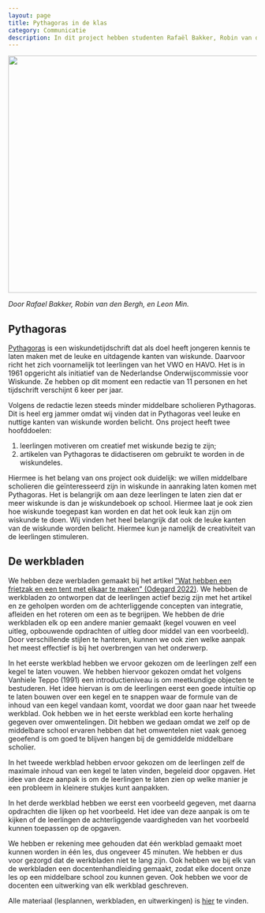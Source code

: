 ```yaml
---
layout: page
title: Pythagoras in de klas
category: Communicatie
description: In dit project hebben studenten Rafaël Bakker, Robin van den Bergh, en Leon Min, samen met Roosmarij Vanhommerig,  begeleidend materiaal ontwikkeld bij een artikel uit Pythagoras, zodat docenten dit in de klas kunnen gebruiken als onderdeel van hun wiskundeles. Hiervoor hebben ze 3 werkbladen met uitwerkingen en docentenhandleidingen gemaakt. Elk werkblad vult een les van ongeveer 45 minuten. 
---
```

<html>
<p align="center">
  <img src="/Onderwijs-Communicatie/Images/Pythagoras.jpg" width="640" height="480">
</p>

<p><i> Door Rafael Bakker, Robin van den Bergh, en Leon Min. </i></p>
<h2> Pythagoras</h2>

<p><a href="https://www.pyth.eu/over-ons">Pythagoras</a> is een wiskundetijdschrift dat als doel heeft jongeren kennis te laten maken met de leuke en uitdagende kanten van wiskunde. Daarvoor richt het zich voornamelijk tot leerlingen van het VWO en HAVO. Het is in 1961 opgericht als initiatief van de Nederlandse Onderwijscommissie voor Wiskunde. Ze hebben op dit moment een redactie van 11 personen en het tijdschrift verschijnt 6 keer per jaar.</p>

<p>Volgens de redactie lezen steeds minder middelbare scholieren Pythagoras. Dit is heel erg jammer omdat wij vinden dat in Pythagoras veel leuke en nuttige kanten van wiskunde worden belicht. Ons project heeft twee hoofddoelen:</p>

<ol>
  <li>leerlingen motiveren om creatief met wiskunde bezig te zijn;</li>
  <li>artikelen van Pythagoras te didactiseren om gebruikt te worden in de wiskundeles.</li>
</ol>

<p>Hiermee is het belang van ons project ook duidelijk: we willen middelbare scholieren die geïnteresseerd zijn in wiskunde in aanraking laten komen met Pythagoras. Het is belangrijk om aan deze leerlingen te laten zien dat er meer wiskunde is dan je wiskundeboek op school. Hiermee laat je ook zien hoe wiskunde toegepast kan worden en dat het ook leuk kan zijn om wiskunde te doen. Wij vinden het heel belangrijk dat ook de leuke kanten van de wiskunde worden belicht. Hiermee kun je namelijk de creativiteit van de leerlingen stimuleren.</p>


<h2> De werkbladen</h2>

<p>We hebben deze werbladen gemaakt bij het artikel <a href="https://pyth.eu/wat-hebben-een-frietzak-en-een-tent-met-elkaar-te-maken"> ”Wat hebben een frietzak en een tent met elkaar te maken” (Odegard 2022)</a>. We hebben de werkbladen zo ontworpen dat de leerlingen actief bezig zijn met het artikel en ze geholpen worden om de achterliggende concepten van integratie, afleiden en het roteren om een as te begrijpen. We hebben de drie werkbladen elk op een andere manier gemaakt (kegel vouwen en veel uitleg, opbouwende opdrachten of uitleg door middel van een voorbeeld). Door verschillende stijlen te hanteren, kunnen we ook zien welke aanpak het meest effectief is bij het overbrengen van het onderwerp.</p>

<p>In het eerste werkblad hebben we ervoor gekozen om de leerlingen zelf een kegel te laten vouwen. We hebben hiervoor gekozen omdat het volgens Vanhiele Teppo (1991) een introductieniveau is om meetkundige objecten te bestuderen. Het idee hiervan is om de leerlingen eerst een goede intuïtie op te laten bouwen over een kegel en te snappen waar de formule van de inhoud van een kegel vandaan komt, voordat we door gaan naar het tweede werkblad. Ook hebben we in het eerste werkblad een korte herhaling gegeven over omwentelingen. Dit hebben we gedaan omdat we zelf op de middelbare school ervaren hebben dat het omwentelen niet vaak genoeg geoefend is om goed te blijven hangen bij de gemiddelde middelbare scholier.</p>

<p>In het tweede werkblad hebben ervoor gekozen om de leerlingen zelf de maximale inhoud van een kegel te laten vinden, begeleid door opgaven. Het idee van deze aanpak is om de leerlingen te laten zien op welke manier je een probleem in kleinere stukjes kunt aanpakken.</p> 

<p>In het derde werkblad hebben we eerst een voorbeeld gegeven, met daarna opdrachten die lijken op het voorbeeld. Het idee van deze aanpak is om te kijken of de leerlingen de achterliggende vaardigheden van het voorbeeld kunnen toepassen op de opgaven. </p>
  
<p>We hebben er rekening mee gehouden dat één werkblad gemaakt moet kunnen worden in één les, dus ongeveer 45 minuten. We hebben er dus voor gezorgd dat de werkbladen niet te lang zijn. Ook hebben we bij elk van de werkbladen een docentenhandleiding gemaakt, zodat elke docent onze les op een middelbare school zou kunnen geven. Ook hebben we voor de docenten een uitwerking van elk werkblad geschreven. </p>

<div class="boxje">Alle materiaal (lesplannen, werkbladen, en uitwerkingen) is <a href="/Onderwijs-Communicatie/Projecten/Pythagoras/Materiaal.zip">hier</a> te vinden.</div>

</html>


